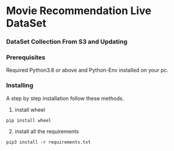 # Movie Recommendation Live DataSet

### DataSet Collection From S3 and Updating

### Prerequisites <a name = "prerequisites"></a>

Required Python3.8 or above and Python-Env installed on your pc.

### Installing <a name = "installing"></a>

A step by step installation follow these methods.

1. install wheel

```
pip install wheel
```

2. install all the requirements

```
pip3 install -r requirements.txt
```